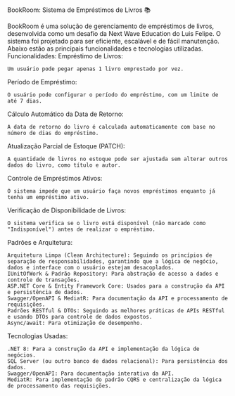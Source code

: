 BookRoom: Sistema de Empréstimos de Livros 📚

BookRoom é uma solução de gerenciamento de empréstimos de livros, desenvolvida como um desafio da Next Wave Education do Luis Felipe. O sistema foi projetado para ser eficiente, escalável e de fácil manutenção. Abaixo estão as principais funcionalidades e tecnologias utilizadas.
Funcionalidades:
Empréstimo de Livros:

    Um usuário pode pegar apenas 1 livro emprestado por vez.

Período de Empréstimo:

    O usuário pode configurar o período do empréstimo, com um limite de até 7 dias.

Cálculo Automático da Data de Retorno:

    A data de retorno do livro é calculada automaticamente com base no número de dias do empréstimo.

Atualização Parcial de Estoque (PATCH):

    A quantidade de livros no estoque pode ser ajustada sem alterar outros dados do livro, como título e autor.

Controle de Empréstimos Ativos:

    O sistema impede que um usuário faça novos empréstimos enquanto já tenha um empréstimo ativo.

Verificação de Disponibilidade de Livros:

    O sistema verifica se o livro está disponível (não marcado como "Indisponível") antes de realizar o empréstimo.

Padrões e Arquitetura:

    Arquitetura Limpa (Clean Architecture): Seguindo os princípios de separação de responsabilidades, garantindo que a lógica de negócio, dados e interface com o usuário estejam desacoplados.
    IUnitOfWork & Padrão Repository: Para abstração de acesso a dados e controle de transações.
    ASP.NET Core & Entity Framework Core: Usados para a construção da API e persistência de dados.
    Swagger/OpenAPI & MediatR: Para documentação da API e processamento de requisições.
    Padrões RESTful & DTOs: Seguindo as melhores práticas de APIs RESTful e usando DTOs para controle de dados expostos.
    Async/await: Para otimização de desempenho.

Tecnologias Usadas:

    .NET 8: Para a construção da API e implementação da lógica de negócios.
    SQL Server (ou outro banco de dados relacional): Para persistência dos dados.
    Swagger/OpenAPI: Para documentação interativa da API.
    MediatR: Para implementação do padrão CQRS e centralização da lógica de processamento das requisições.
